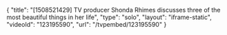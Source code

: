 {
    "title": "[1508521429] TV producer Shonda Rhimes discusses three of the most beautiful things in her life",
    "type": "solo",
    "layout": "iframe-static",
    "videoId": "123195590",
    "url": "\/tvpembed\/123195590"
}